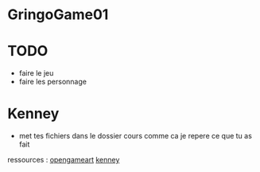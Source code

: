 # GringoGame01



# TODO
- faire le jeu 
- faire les personnage


# Kenney 

- met tes fichiers dans le dossier cours comme ca je repere ce que tu as fait 


ressources : 
   [opengameart](https://opengameart.org/content/2d-complete-characters)
   [kenney](https://www.kenney.nl/assets) 